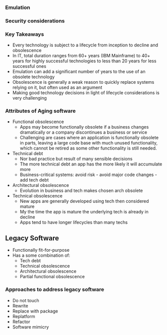 ### Emulation

### Security considerations

### Key Takeaways
- Every technology is subject to a lifecycle from inception to decline and obsolescence
- In IT, total duration ranges from 60+ years (IBM Mainframe) to 40+ years for highly successful technologies to less than 20 years for less successful ones
- Emulation can add a significant number of years to the use of an obsolete technology
- Obsolescence is generally a weak reason to quickly replace systems relying on it, but often used as an argument
- Making good technology decisions in light of lifecycle considerations is very challenging

### Attributes of Aging software 
- Functional obsolescence
	- Apps may become functionally obsolete if a business changes dramatically or a company discontinues a business or service
	- Challenging are cases where an application is functionally obsolete in parts, leaving a large code base with much unused functionality, which cannot be retired as some other functionality is still needed.
- Technical debt
	- Nor bad practice but result of many sensible decisions
	- The more technical debt an app has the more likely it will accumulate more
	- Business-critical systems: avoid risk - avoid major code changes - add tech debt
- Architectural obsolescence
	- Evolution in business and tech makes chosen arch obsolete
- Technical obsolescence
	- New apps are generally developed using tech then considered mature
	- My the time the app is mature the underlying tech is already in decline
	- Apps tend to have longer lifecycles than many techs

## Legacy Software
- Functionally fit-for-purpose
- Has a some combination of:
	- Tech debt
	- Technical obsolescence
	- Architectural obsolescence
	- Partial functional obsolescence

### Approaches to address legacy software 
- Do not touch
- Rewrite
- Replace with package
- Replatform
- Refactor
- Software mimicry

